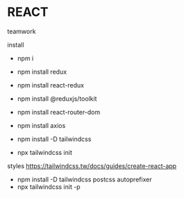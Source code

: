 # REACT

teamwork

install

- npm i
- npm install redux
- npm install react-redux
- npm install @reduxjs/toolkit
- npm install react-router-dom
- npm install axios


- npm install -D tailwindcss
- npx tailwindcss init

styles
https://tailwindcss.tw/docs/guides/create-react-app
- npm install -D tailwindcss postcss autoprefixer
- npx tailwindcss init -p

